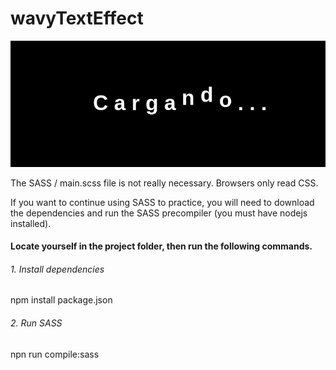 # wavyTextEffect

![project preview](https://github.com/fprl0198/wavyTextEffect/blob/master/wavyTextEffect.gif)

The SASS / main.scss file is not really necessary. Browsers only read CSS. 

If you want to continue using SASS to practice, you will need to download the dependencies and run the SASS precompiler (you must have nodejs installed).

#### Locate yourself in the project folder, then run the following commands.

###### 1. Install dependencies
   npm install package.json

###### 2. Run SASS
   npn run compile:sass
